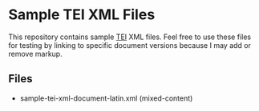 # Sample TEI XML Files

This repository contains sample [TEI](http://www.tei-c.org/index.xml) XML files. Feel free to use these files for testing by linking to specific document versions because I may add or remove markup.

## Files
* sample-tei-xml-document-latin.xml (mixed-content)